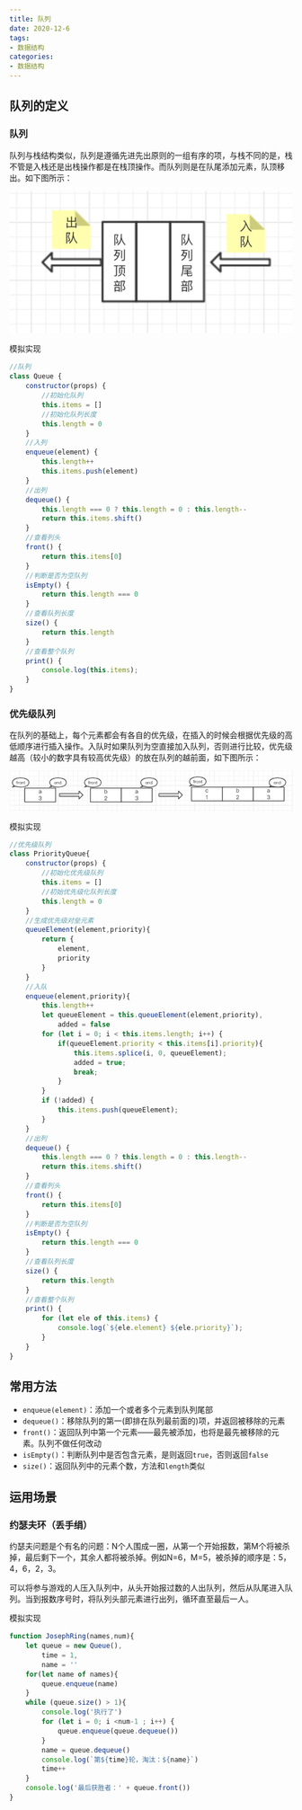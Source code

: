 ```yaml
---
title: 队列
date: 2020-12-6
tags:
- 数据结构
categories:
- 数据结构
---
```


##  **队列的定义**

###  队列
队列与栈结构类似，队列是遵循先进先出原则的一组有序的项，与栈不同的是，栈不管是入栈还是出栈操作都是在栈顶操作。而队列则是在队尾添加元素，队顶移出。如下图所示：

![队列](./img/queue.png)

模拟实现
```js
//队列
class Queue {
    constructor(props) {
        //初始化队列
        this.items = []
        //初始化队列长度
        this.length = 0
    }
    //入列
    enqueue(element) {
        this.length++
        this.items.push(element)
    }
    //出列
    dequeue() {
        this.length === 0 ? this.length = 0 : this.length--
        return this.items.shift()
    }
    //查看列头
    front() {
        return this.items[0]
    }
    //判断是否为空队列
    isEmpty() {
        return this.length === 0
    }
    //查看队列长度
    size() {
        return this.length
    }
    //查看整个队列
    print() {
        console.log(this.items);
    }
}
```

###  优先级队列
在队列的基础上，每个元素都会有各自的优先级，在插入的时候会根据优先级的高低顺序进行插入操作。入队时如果队列为空直接加入队列，否则进行比较，优先级越高（较小的数字具有较高优先级）的放在队列的越前面，如下图所示：

![优先级队列](./img/priorityQueue.png)

模拟实现
```js
//优先级队列
class PriorityQueue{
    constructor(props) {
        //初始化优先级队列
        this.items = []
        //初始优先级化队列长度
        this.length = 0
    }
    //生成优先级对垒元素
    queueElement(element,priority){
        return {
            element,
            priority
        }
    }
    //入队
    enqueue(element,priority){
        this.length++
        let queueElement = this.queueElement(element,priority),
            added = false
        for (let i = 0; i < this.items.length; i++) {
            if(queueElement.priority < this.items[i].priority){
                this.items.splice(i, 0, queueElement);
                added = true;
                break;
            }
        }
        if (!added) {
            this.items.push(queueElement);
        }
    }
    //出列
    dequeue() {
        this.length === 0 ? this.length = 0 : this.length--
        return this.items.shift()
    }
    //查看列头
    front() {
        return this.items[0]
    }
    //判断是否为空队列
    isEmpty() {
        return this.length === 0
    }
    //查看队列长度
    size() {
        return this.length
    }
    //查看整个队列
    print() {
        for (let ele of this.items) {
            console.log(`${ele.element} ${ele.priority}`);
        }
    }
}
```


##  **常用方法**
+   `enqueue(element)`：添加一个或者多个元素到队列尾部
+   `dequeue()`：移除队列的第一(即排在队列最前面的)项，并返回被移除的元素
+   `front()`：返回队列中第一个元素——最先被添加，也将是最先被移除的元素。队列不做任何改动
+   `isEmpty()`：判断队列中是否包含元素，是则返回`true`，否则返回`false`
+   `size()`：返回队列中的元素个数，方法和`length`类似

##  **运用场景**
###   约瑟夫环（丢手绢）

约瑟夫问题是个有名的问题：N个人围成一圈，从第一个开始报数，第M个将被杀掉，最后剩下一个，其余人都将被杀掉。例如N=6，M=5，被杀掉的顺序是：5，4，6，2，3。

可以将参与游戏的人压入队列中，从头开始报过数的人出队列，然后从队尾进入队列。当到报数序号时，将队列头部元素进行出列，循环直至最后一人。

模拟实现

```js
function JosephRing(names,num){
    let queue = new Queue(),
        time = 1,
        name = ''
    for(let name of names){
        queue.enqueue(name)
    }
    while (queue.size() > 1){
        console.log('执行了')
        for (let i = 0; i <num-1 ; i++) {
            queue.enqueue(queue.dequeue())
        }
        name = queue.dequeue()
        console.log(`第${time}轮，淘汰：${name}`)
        time++
    }
    console.log('最后获胜者：' + queue.front())
}
```

